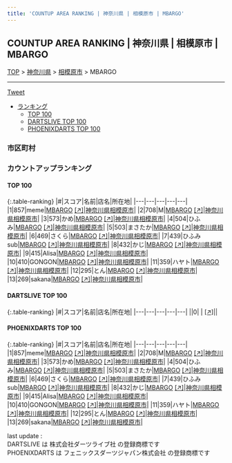 ```yaml
---
title: 'COUNTUP AREA RANKING | 神奈川県 | 相模原市 | MBARGO'
---
```

## COUNTUP AREA RANKING | 神奈川県 | 相模原市 | MBARGO

[TOP](/darts/rank/) > [神奈川県](/darts/rank/神奈川県/) > [相模原市](/darts/rank/神奈川県/相模原市/) > MBARGO

___

<a href="https://twitter.com/share?ref_src=twsrc%5Etfw" data-text="COUNTUP AREA RANKING | 神奈川県相模原市MBARGO" class="twitter-share-button" data-hashtags="DARTSLIVE,PHOENIXDARTS,darts,ダーツ" data-show-count="false">Tweet</a>

* [ランキング](#カウントアップランキング)
    * [TOP 100](#top-100)
    * [DARTSLIVE TOP 100](#dartslive-top-100)
    * [PHOENIXDARTS TOP 100](#phoenixdarts-top-100)

### 市区町村

<ul>

</ul>

### カウントアップランキング

#### TOP 100



{:.table-ranking}
|#|スコア|名前|店名|所在地|
|---|---|---|---|---|
|1|857|<span class="rank-name-pd">meme</span>|<a href="/darts/rank/shops/78874.html">MBARGO</a> <a href="https://vs.phoenixdarts.com/jp/shop/shopDetailInfo/s_78874?s_seq=78874">[↗]</a>|<a href="/darts/rank/神奈川県/相模原市">神奈川県相模原市</a>|
|2|708|<span class="rank-name-pd">M</span>|<a href="/darts/rank/shops/78874.html">MBARGO</a> <a href="https://vs.phoenixdarts.com/jp/shop/shopDetailInfo/s_78874?s_seq=78874">[↗]</a>|<a href="/darts/rank/神奈川県/相模原市">神奈川県相模原市</a>|
|3|573|<span class="rank-name-pd">かめ</span>|<a href="/darts/rank/shops/78874.html">MBARGO</a> <a href="https://vs.phoenixdarts.com/jp/shop/shopDetailInfo/s_78874?s_seq=78874">[↗]</a>|<a href="/darts/rank/神奈川県/相模原市">神奈川県相模原市</a>|
|4|504|<span class="rank-name-pd">ひふみ</span>|<a href="/darts/rank/shops/78874.html">MBARGO</a> <a href="https://vs.phoenixdarts.com/jp/shop/shopDetailInfo/s_78874?s_seq=78874">[↗]</a>|<a href="/darts/rank/神奈川県/相模原市">神奈川県相模原市</a>|
|5|503|<span class="rank-name-pd">まさたか</span>|<a href="/darts/rank/shops/78874.html">MBARGO</a> <a href="https://vs.phoenixdarts.com/jp/shop/shopDetailInfo/s_78874?s_seq=78874">[↗]</a>|<a href="/darts/rank/神奈川県/相模原市">神奈川県相模原市</a>|
|6|469|<span class="rank-name-pd">さくら</span>|<a href="/darts/rank/shops/78874.html">MBARGO</a> <a href="https://vs.phoenixdarts.com/jp/shop/shopDetailInfo/s_78874?s_seq=78874">[↗]</a>|<a href="/darts/rank/神奈川県/相模原市">神奈川県相模原市</a>|
|7|439|<span class="rank-name-pd">ひふみsub</span>|<a href="/darts/rank/shops/78874.html">MBARGO</a> <a href="https://vs.phoenixdarts.com/jp/shop/shopDetailInfo/s_78874?s_seq=78874">[↗]</a>|<a href="/darts/rank/神奈川県/相模原市">神奈川県相模原市</a>|
|8|432|<span class="rank-name-pd">かじ</span>|<a href="/darts/rank/shops/78874.html">MBARGO</a> <a href="https://vs.phoenixdarts.com/jp/shop/shopDetailInfo/s_78874?s_seq=78874">[↗]</a>|<a href="/darts/rank/神奈川県/相模原市">神奈川県相模原市</a>|
|9|415|<span class="rank-name-pd">Alisa</span>|<a href="/darts/rank/shops/78874.html">MBARGO</a> <a href="https://vs.phoenixdarts.com/jp/shop/shopDetailInfo/s_78874?s_seq=78874">[↗]</a>|<a href="/darts/rank/神奈川県/相模原市">神奈川県相模原市</a>|
|10|410|<span class="rank-name-pd">GONGON</span>|<a href="/darts/rank/shops/78874.html">MBARGO</a> <a href="https://vs.phoenixdarts.com/jp/shop/shopDetailInfo/s_78874?s_seq=78874">[↗]</a>|<a href="/darts/rank/神奈川県/相模原市">神奈川県相模原市</a>|
|11|359|<span class="rank-name-pd">ハヤト</span>|<a href="/darts/rank/shops/78874.html">MBARGO</a> <a href="https://vs.phoenixdarts.com/jp/shop/shopDetailInfo/s_78874?s_seq=78874">[↗]</a>|<a href="/darts/rank/神奈川県/相模原市">神奈川県相模原市</a>|
|12|295|<span class="rank-name-pd">とん</span>|<a href="/darts/rank/shops/78874.html">MBARGO</a> <a href="https://vs.phoenixdarts.com/jp/shop/shopDetailInfo/s_78874?s_seq=78874">[↗]</a>|<a href="/darts/rank/神奈川県/相模原市">神奈川県相模原市</a>|
|13|269|<span class="rank-name-pd">sakana</span>|<a href="/darts/rank/shops/78874.html">MBARGO</a> <a href="https://vs.phoenixdarts.com/jp/shop/shopDetailInfo/s_78874?s_seq=78874">[↗]</a>|<a href="/darts/rank/神奈川県/相模原市">神奈川県相模原市</a>|


#### DARTSLIVE TOP 100



{:.table-ranking}
|#|スコア|名前|店名|所在地|
|---|---|---|---|---|
||0|<span class="rank-name-dl"> </span>|<a href="/darts/rank/shops/.html"></a> <a href="">[↗]</a>|<a href="/darts/rank//"></a>|


#### PHOENIXDARTS TOP 100



{:.table-ranking}
|#|スコア|名前|店名|所在地|
|---|---|---|---|---|
|1|857|<span class="rank-name-pd">meme</span>|<a href="/darts/rank/shops/78874.html">MBARGO</a> <a href="https://vs.phoenixdarts.com/jp/shop/shopDetailInfo/s_78874?s_seq=78874">[↗]</a>|<a href="/darts/rank/神奈川県/相模原市">神奈川県相模原市</a>|
|2|708|<span class="rank-name-pd">M</span>|<a href="/darts/rank/shops/78874.html">MBARGO</a> <a href="https://vs.phoenixdarts.com/jp/shop/shopDetailInfo/s_78874?s_seq=78874">[↗]</a>|<a href="/darts/rank/神奈川県/相模原市">神奈川県相模原市</a>|
|3|573|<span class="rank-name-pd">かめ</span>|<a href="/darts/rank/shops/78874.html">MBARGO</a> <a href="https://vs.phoenixdarts.com/jp/shop/shopDetailInfo/s_78874?s_seq=78874">[↗]</a>|<a href="/darts/rank/神奈川県/相模原市">神奈川県相模原市</a>|
|4|504|<span class="rank-name-pd">ひふみ</span>|<a href="/darts/rank/shops/78874.html">MBARGO</a> <a href="https://vs.phoenixdarts.com/jp/shop/shopDetailInfo/s_78874?s_seq=78874">[↗]</a>|<a href="/darts/rank/神奈川県/相模原市">神奈川県相模原市</a>|
|5|503|<span class="rank-name-pd">まさたか</span>|<a href="/darts/rank/shops/78874.html">MBARGO</a> <a href="https://vs.phoenixdarts.com/jp/shop/shopDetailInfo/s_78874?s_seq=78874">[↗]</a>|<a href="/darts/rank/神奈川県/相模原市">神奈川県相模原市</a>|
|6|469|<span class="rank-name-pd">さくら</span>|<a href="/darts/rank/shops/78874.html">MBARGO</a> <a href="https://vs.phoenixdarts.com/jp/shop/shopDetailInfo/s_78874?s_seq=78874">[↗]</a>|<a href="/darts/rank/神奈川県/相模原市">神奈川県相模原市</a>|
|7|439|<span class="rank-name-pd">ひふみsub</span>|<a href="/darts/rank/shops/78874.html">MBARGO</a> <a href="https://vs.phoenixdarts.com/jp/shop/shopDetailInfo/s_78874?s_seq=78874">[↗]</a>|<a href="/darts/rank/神奈川県/相模原市">神奈川県相模原市</a>|
|8|432|<span class="rank-name-pd">かじ</span>|<a href="/darts/rank/shops/78874.html">MBARGO</a> <a href="https://vs.phoenixdarts.com/jp/shop/shopDetailInfo/s_78874?s_seq=78874">[↗]</a>|<a href="/darts/rank/神奈川県/相模原市">神奈川県相模原市</a>|
|9|415|<span class="rank-name-pd">Alisa</span>|<a href="/darts/rank/shops/78874.html">MBARGO</a> <a href="https://vs.phoenixdarts.com/jp/shop/shopDetailInfo/s_78874?s_seq=78874">[↗]</a>|<a href="/darts/rank/神奈川県/相模原市">神奈川県相模原市</a>|
|10|410|<span class="rank-name-pd">GONGON</span>|<a href="/darts/rank/shops/78874.html">MBARGO</a> <a href="https://vs.phoenixdarts.com/jp/shop/shopDetailInfo/s_78874?s_seq=78874">[↗]</a>|<a href="/darts/rank/神奈川県/相模原市">神奈川県相模原市</a>|
|11|359|<span class="rank-name-pd">ハヤト</span>|<a href="/darts/rank/shops/78874.html">MBARGO</a> <a href="https://vs.phoenixdarts.com/jp/shop/shopDetailInfo/s_78874?s_seq=78874">[↗]</a>|<a href="/darts/rank/神奈川県/相模原市">神奈川県相模原市</a>|
|12|295|<span class="rank-name-pd">とん</span>|<a href="/darts/rank/shops/78874.html">MBARGO</a> <a href="https://vs.phoenixdarts.com/jp/shop/shopDetailInfo/s_78874?s_seq=78874">[↗]</a>|<a href="/darts/rank/神奈川県/相模原市">神奈川県相模原市</a>|
|13|269|<span class="rank-name-pd">sakana</span>|<a href="/darts/rank/shops/78874.html">MBARGO</a> <a href="https://vs.phoenixdarts.com/jp/shop/shopDetailInfo/s_78874?s_seq=78874">[↗]</a>|<a href="/darts/rank/神奈川県/相模原市">神奈川県相模原市</a>|


<div class="footer border-top border-gray-light mt-5 pt-3 text-right text-gray">
    last update : <span style="font-weight: italic" id="foot_last_modified"></span><br />
    DARTSLIVE は 株式会社ダーツライブ社 の登録商標です<br />
    PHOENIXDARTS は フェニックスダーツジャパン株式会社 の登録商標です<br />
</div>

<script src="https://cdnjs.cloudflare.com/ajax/libs/jquery.tablesorter/2.31.3/js/jquery.tablesorter.min.js" integrity="sha512-qzgd5cYSZcosqpzpn7zF2ZId8f/8CHmFKZ8j7mU4OUXTNRd5g+ZHBPsgKEwoqxCtdQvExE5LprwwPAgoicguNg==" crossorigin="anonymous" referrerpolicy="no-referrer"></script>
<link rel="stylesheet" href="https://cdnjs.cloudflare.com/ajax/libs/jquery.tablesorter/2.31.3/css/theme.default.min.css" integrity="sha512-wghhOJkjQX0Lh3NSWvNKeZ0ZpNn+SPVXX1Qyc9OCaogADktxrBiBdKGDoqVUOyhStvMBmJQ8ZdMHiR3wuEq8+w==" crossorigin="anonymous" referrerpolicy="no-referrer" />
<script>
$(function() {
    $(".table-ranking").tablesorter({sortList:[[0, 0]]});
    $("#foot_last_modified").text(formatDate(new Date(document.lastModified), 'yyyy-MM-dd HH:mm:ss'));
});
</script>

<script async src="https://platform.twitter.com/widgets.js" charset="utf-8"></script>